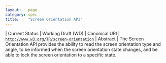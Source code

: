 ```yaml
---
layout:   page
category: spec
title:    "Screen Orientation API"
---
```


| Current Status | Working Draft (WD)
| Canonical URI | [`http://www.w3.org/TR/screen-orientation`](http://www.w3.org/TR/screen-orientation)
| Abstract | The Screen Orientation API provides the ability to read the screen orientation type and angle, to be informed when the screen orientation state changes, and be able to lock the screen orientation to a specific state.